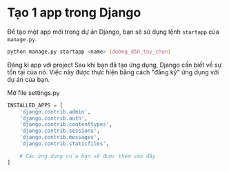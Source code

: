 # Tạo 1 app trong Django
Để tạo một app mới trong dự án Django, bạn sẽ sử dụng lệnh `startapp` của `manage.py`.

```bash
python manage.py startapp <name> [đường_dẫn_tùy_chọn]
```
Đăng kí app với project
Sau khi bạn đã tạo ứng dụng, Django cần biết về sự tồn tại của nó. Việc này được thực hiện bằng cách "đăng ký" ứng dụng với dự án của bạn.

Mở file settings.py

```python
INSTALLED_APPS = [
    'django.contrib.admin',
    'django.contrib.auth',
    'django.contrib.contenttypes',
    'django.contrib.sessions',
    'django.contrib.messages',
    'django.contrib.staticfiles',

    # Các ứng dụng của bạn sẽ được thêm vào đây
]
```